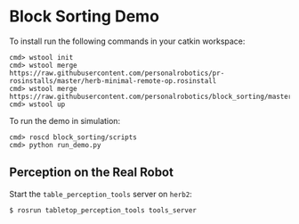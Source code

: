 # Block Sorting Demo

To install run the following commands in your catkin workspace:

```
cmd> wstool init
cmd> wstool merge https://raw.githubusercontent.com/personalrobotics/pr-rosinstalls/master/herb-minimal-remote-op.rosinstall
cmd> wstool merge https://raw.githubusercontent.com/personalrobotics/block_sorting/master/rosinstall
cmd> wstool up
```

To run the demo in simulation:
```
cmd> roscd block_sorting/scripts
cmd> python run_demo.py 
```

## Perception on the Real Robot
Start the `table_perception_tools` server on `herb2`:
```bash
$ rosrun tabletop_perception_tools tools_server
```

